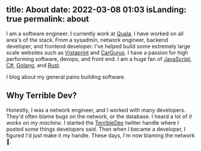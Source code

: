 title: About
date: 2022-03-08 01:03
isLanding: true
permalink: about
---


I am a software engineer. I currently work at [Quala](https://www.quala.io). I have worked on all area's of the stack. From a sysadmin, network engineer, backend developer, and frontend developer. I've helped build some extremely large scale websites such as [Vistaprint](https://www.vistaprint.com) and [CarGurus](https://www.cargurus.com). I have a passion for high performing software, devops, and front end. I am a huge fan of [JavaScript](https://en.wikipedia.org/wiki/JavaScript), [C#](https://en.wikipedia.org/wiki/C_Sharp), [Golang](https://en.wikipedia.org/wiki/Go_(programming_language)), and [Rust](https://en.wikipedia.org/wiki/Rust_(programming_language)).

I blog about my general pains building software.

## Why Terrible Dev?

Honestly, I was a network engineer, and I worked with many developers. They'd often blame bugs on the network, or the database. I heard a lot of *it works on my machine*. I started the [TerribleDev](https://www.twitter.com/terribledev) twitter handle where I posted some things developers said. Then when I became a developer, I figured I'd just make it my handle. These days, I'm now blaming the network 🤣.